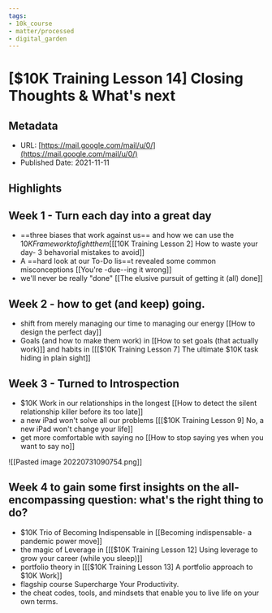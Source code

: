 ```yaml
---
tags: 
- 10k_course
- matter/processed
- digital_garden
---
```

# [$10K Training Lesson 14] Closing Thoughts & What's next

## Metadata
* URL: [https://mail.google.com/mail/u/0/](https://mail.google.com/mail/u/0/)
* Published Date: 2021-11-11

## Highlights

## Week 1 - Turn each day into a great day
* ==three biases that work against us== and how we can use the $10K Framework to fight them [[[$10K Training Lesson 2] How to waste your day- 3 behavorial mistakes to avoid]]
* A ==hard look at our To-Do lis==t revealed some common misconceptions [[You're -due--ing it wrong]]
* we'll never be really "done"  [[The elusive pursuit of getting it (all) done]]

## Week 2 - how to get (and keep) going.
* shift from merely managing our time to managing our energy [[How to design the perfect day]]
* Goals (and how to make them work) in [[How to set goals (that actually work)]] and habits in [[[$10K Training Lesson 7] The ultimate $10K task hiding in plain sight]]

## Week 3 - Turned to Introspection
* $10K Work in our relationships in the longest [[How to detect the silent relationship killer before its too late]]
* a new iPad won't solve all our problems [[[$10K Training Lesson 9] No, a new iPad won't change your life]]
* get more comfortable with saying no [[How to stop saying yes when you want to say no]]

![[Pasted image 20220731090754.png]]

## Week 4 to gain some first insights on the all-encompassing question: what's the right thing to do?
* $10K Trio of Becoming Indispensable in [[Becoming indispensable- a pandemic power move]]
* the magic of Leverage in [[[$10K Training Lesson 12] Using leverage to grow your career (while you sleep)]]
* portfolio theory in [[[$10K Training Lesson 13] A portfolio approach to $10K Work]]
* flagship course Supercharge Your Productivity.
* the cheat codes, tools, and mindsets that enable you to live life on your own terms.
